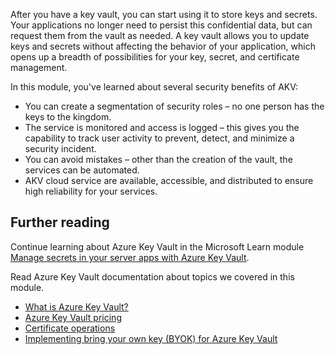 After you have a key vault, you can start using it to store keys and secrets. Your applications no longer need to persist this confidential data, but can request them from the vault as needed. A key vault allows you to update keys and secrets without affecting the behavior of your application, which opens up a breadth of possibilities for your key, secret, and certificate management.

In this module, you've learned about several security benefits of AKV:

- You can create a segmentation of security roles – no one person has the keys to the kingdom.
- The service is monitored and access is logged – this gives you the capability to track user activity to prevent, detect, and minimize a security incident.
- You can avoid mistakes – other than the creation of the vault, the services can be automated.
- AKV cloud service are available, accessible, and distributed to ensure high reliability for your services.

## Further reading

Continue learning about Azure Key Vault in the Microsoft Learn module [Manage secrets in your server apps with Azure Key Vault](/learn/modules/manage-secrets-with-azure-key-vault/).

Read Azure Key Vault documentation about topics we covered in this module.

- [What is Azure Key Vault?](/azure/key-vault/key-vault-overview)
- [Azure Key Vault pricing](https://azure.microsoft.com/pricing/details/key-vault/)
- [Certificate operations](/rest/api/keyvault/certificate-operations)
- [Implementing bring your own key (BYOK) for Azure Key Vault](/azure/key-vault/key-vault-hsm-protected-keys)